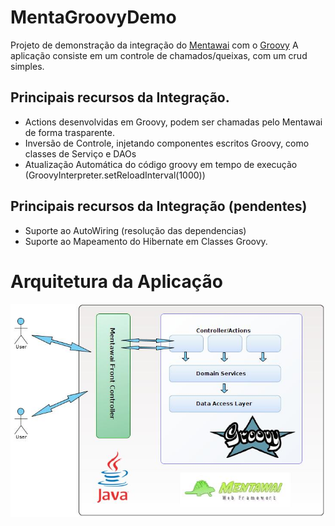MentaGroovyDemo
==========================

Projeto de demonstração da integração do [Mentawai](http://www.mentaframework.org/) com o [Groovy](http://groovy.codehaus.org/)
A aplicação consiste em um controle de chamados/queixas, com um crud simples.


Principais recursos da Integração.
---------------------------------------------
- Actions desenvolvidas em Groovy, podem ser chamadas pelo Mentawai de forma trasparente.
- Inversão de Controle, injetando componentes escritos Groovy, como classes de Serviço e DAOs
- Atualização Automática do código groovy em tempo de execução (GroovyInterpreter.setReloadInterval(1000))


Principais recursos da Integração (pendentes)
---------------------------------------------
- Suporte ao AutoWiring (resolução das dependencias)
- Suporte ao Mapeamento do Hibernate em Classes Groovy.


# Arquitetura da Aplicação
![Arquitetura](https://github.com/mentawai/MentaGroovyDemo/raw/master/artefatos/Arquitetura.jpg)